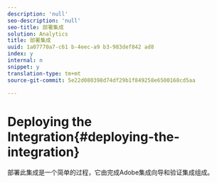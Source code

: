 ```yaml
---
description: 'null'
seo-description: 'null'
seo-title: 部署集成
solution: Analytics
title: 部署集成
uuid: 1a07770a7-c61 b-4eec-a9 b3-983def842 ad8
index: y
internal: n
snippet: y
translation-type: tm+mt
source-git-commit: 5e22d080398d74df29b1f849258e6500168cd5aa

---
```



# Deploying the Integration{#deploying-the-integration}

部署此集成是一个简单的过程，它由完成Adobe集成向导和验证集成组成。

